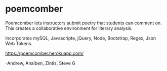 # poemcomber

Poemcomber lets instructors submit poetry that students can comment on. This creates a collaborative environment for literary analysis.

Incorporates mySQL, Javascripte, jQuery, Node, Bootstrap, Regex, Json Web Tokens.

https://poemcomber.herokuapp.com/

-Andrew, Analben, Zintis, Steve G
